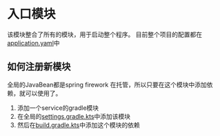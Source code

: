 # 入口模块

该模块整合了所有的模块，用于启动整个程序。
目前整个项目的配置都在[application.yaml](./src/main/resources/application.yaml)中

## 如何注册新模块

全局的JavaBean都是spring firework 在托管，所以只要在这个模块中添加依赖，就可以使用了。

1. 添加一个service的gradle模块
2. 在全局的[settings.gradle.kts](../settings.gradle.kts)中添加该模块
3. 然后在[build.gradle.kts](./build.gradle.kts)中添加这个模块的依赖



